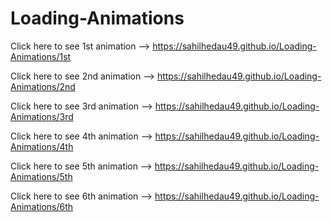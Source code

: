 # Loading-Animations

Click here to see 1st animation --> https://sahilhedau49.github.io/Loading-Animations/1st

Click here to see 2nd animation --> https://sahilhedau49.github.io/Loading-Animations/2nd

Click here to see 3rd animation --> https://sahilhedau49.github.io/Loading-Animations/3rd

Click here to see 4th animation --> https://sahilhedau49.github.io/Loading-Animations/4th

Click here to see 5th animation --> https://sahilhedau49.github.io/Loading-Animations/5th

Click here to see 6th animation --> https://sahilhedau49.github.io/Loading-Animations/6th
